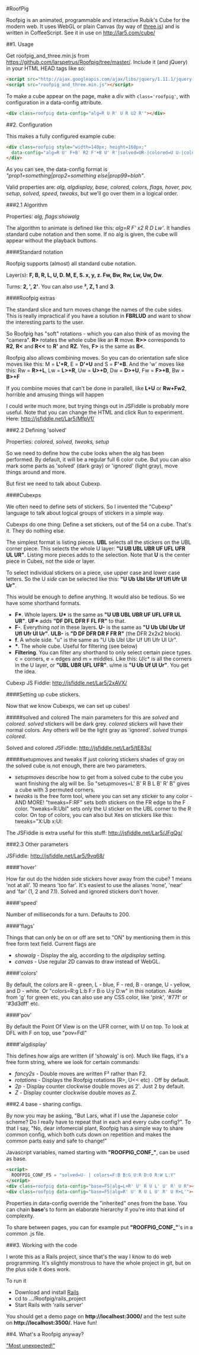 #RoofPig

Roofpig is an animated, programmable and interactive Rubik's Cube for the modern web. It uses WebGL or plain Canvas (by way of [three.js](http://threejs.org/)) and is written in CoffeeScript. See it in use on http://lar5.com/cube/

##1. Usage

Get roofpig_and_three.min.js from https://github.com/larspetrus/Roofpig/tree/master/. Include it (and jQuery) in your HTML HEAD tags like so:

```html
<script src="http://ajax.googleapis.com/ajax/libs/jquery/1.11.1/jquery.min.js"></script>
<script src="roofpig_and_three.min.js"></script>
```

To make a cube appear on the page, make a div with `class='roofpig'`, with configuration in a data-config attribute.

```html
<div class=roofpig data-config="alg=R U R' U R U2 R'"></div>
```

##2. Configuration

This makes a fully configured example cube:

```html
<div class=roofpig style="width=140px; height=160px;"
  data-config="alg=R U' F+B' R2 F'+B U' R'|solved=UR-|colored=U U-|colors=F:b B:g U:r D:o R:w L:y">
</div>
```

As you can see, the data-config format is *"prop1=something|prop2=something else|prop99=blah"*.

Valid properties are: *alg, algdisplay, base, colored, colors, flags, hover, pov, setup, solved, speed, tweaks*, but we'll go over them in a logical order.

###2.1 Algorithm

Properties: *alg, flags:showalg*

The algorithm to animate is defined like this: *alg=R F' x2 R D Lw'*. It handles standard cube notation and then some. If no alg is given, the cube will appear without the playback buttons.

####Standard notation

Roofpig supports (almost) all standard cube notation. 

Layer(s): **F, B, R, L, U, D. M, E, S. x, y, z. Fw, Bw, Rw, Lw, Uw, Dw**.

Turns: **2, ', 2'**. You can also use **², Z, 1** and **3**.


####Roofpig extras

The standard slice and turn moves change the names of the cube sides. This is really impractical if you have a solution in **FBRLUD** and want to show the interesting parts to the user.

So Roofpig has "soft" rotations - which you can also think of as moving the "camera". **R>** rotates the whole cube like an **R** move. **R>>** corresponds to **R2**, **R<** and **R<<** to **R'** and **RZ**. Yes, **F>** is the same as **B<**.

Roofpig also allows combining moves. So you can do orientation safe slice moves like this: M = **L'+R**, E = **D'+U** and S = **F'+B**. And the 'w' moves like this: Rw = **R>+L**, Lw = **L>+R**, Uw = **U>+D**, Dw = **D>+U**, Fw = **F>+B**, Bw = **B>+F**

If you combine moves that can't be done in parallell, like **L+U** or **Rw+Fw2**, horrible and amusing things will happen

I could write much more, but trying things out in JSFiddle is probably more useful. Note that you can change the HTML and click Run to experiment. Here: http://jsfiddle.net/Lar5/MfpVf/

###2.2 Defining 'solved'

Properties: *colored, solved, tweaks, setup*

So we need to define how the cube looks when the alg has been performed. By default, it will be a regular full 6 color cube. But you can also mark some parts as 'solved' (dark gray) or 'ignored' (light gray), move things around and more.

But first we need to talk about Cubexp.

####Cubexps

We often need to define sets of stickers. So I invented the "Cubexp" language to talk about logical groups of stickers in a simple way.

Cubexps do one thing: Define a set stickers, out of the 54 on a cube. That's it. They do nothing else.

The simplest format is listing pieces. **UBL** selects all the stickers on the UBL corner piece. This selects the whole U layer: **"U UB UBL UBR UF UFL UFR UL UR"**. Listing more pieces adds to the selection. Note that **U** is the center piece in Cubex, not the side or layer.

To select individual stickers on a piece, use upper case and lower case letters. So the U *side* can be selected like this: **"U Ub Ubl Ubr Uf Ufl Ufr Ul Ur"**.

This would be enough to define anything. It would also be tedious. So we have some shorthand formats.

- __F*__. Whole layers. __U*__ is the same as **"U UB UBL UBR UF UFL UFR UL UR"**. __UF*__ adds **"DF DFL DFR F FL FR"** to that.
- __F-__. Everything *not* in these layers. **U-** is the same as **"U Ub Ubl Ubr Uf Ufl Ufr Ul Ur"**. **ULB-** is **"D DF DFR DR F FR R"** (the DFR 2x2x2 block).
- __f__. A whole side. "u" is the same as "U Ub Ubl Ubr Uf Ufl Ufr Ul Ur".
- __*__. The whole cube. Useful for filtering (see below)
- __Filtering__. You can filter any shorthand to only select certain piece types. c = corners, e = edges and m = middles. Like this: **U*/c** is all the corners in the U layer, or **"UBL UBR UFL UFR"**. u/me is **"U Ub Uf Ul Ur"**. You get the idea.

Cubexp JS Fiddle: http://jsfiddle.net/Lar5/2xAVX/


####Setting up cube stickers.

Now that we know Cubexps, we can set up cubes!

#####solved and colored
The main parameters for this are *solved* and *colored*. *solved* stickers will be dark grey. *colored* stickers will have their normal colors. Any others will be the light gray as 'ignored'. *solved* trumps *colored*.

Solved and colored JSFiddle: http://jsfiddle.net/Lar5/tE83s/

#####setupmoves and tweaks
If just coloring stickers shades of gray on the solved cube is not enough, there are two parameters.

- *setupmoves* describe how to get from a solved cube to the cube you want finishing the alg will be. So "setupmoves=L' B' R B L B' R' B" gives a cube with 3 permuted corners.
- *tweaks* is the free form tool, where you can set any sticker to any color - AND MORE! "tweaks=F:RF" sets both stickers on the FR edge to the F color. "tweaks=R:Ubl" sets only the U sticker on the UBL corner to the R color. On top of colors, you can also but Xes on stickers like this: tweaks="X:Ub x:Ul:

The JSFiddle is extra useful for this stuff: http://jsfiddle.net/Lar5/JFgQg/

###2.3 Other parameters

JSFiddle: http://jsfiddle.net/Lar5/9vq68/ 

####'hover'

How far out do the hidden side stickers hover away from the cube? 1 means 'not at all'. 10 means 'too far'. It's easiest to use the aliases 'none', 'near' and 'far' (1, 2 and 7.1). Solved and ignored stickers don't hover.

####'speed'

Number of milliseconds for a turn. Defaults to 200.

####'flags'

Things that can only be on or off are set to "ON" by mentioning them in this free form text field. Current flags are 
- *showalg* - Display the alg, according to the *algdisplay* setting.
- *canvas* - Use regular 2D canvas to draw instead of WebGL.

####'colors'

By default, the colors are R - green, L - blue, F - red, B - orange, U - yellow, and D - white. Or "colors=R:g L:b F:r B:o U:y D:w" in this notation. Aside from 'g' for green etc, you can also use any CSS color, like 'pink', '&#35;77f' or '&#35;3d3dff' etc.


####'pov'

By default the Point Of View is on the UFR corner, with U on top. To look at DFL with F on top, use "pov=Fdl"

####'algdisplay'

This defines how algs are written (if 'showalg' is on). Much like flags, it's a free form string, where we look for certain commands:
- *fancy2s* - Double moves are written F² rather than F2.
- *rotations* - Displays the Roofpig rotations (R>, U<< etc) . Off by default.
- *2p* - Display counter clockwise double moves as 2'. Just 2 by default.
- *Z* - Display counter clockwise double moves as Z.


###2.4 base - sharing configs.

By now you may be asking, "But Lars, what if I use the Japanese color scheme? Do I really have to repeat that in each and every cube config?". To that I say, "No, dear infomercial plant, Roofpig has a simple way to share common config, which both cuts down on repetition and makes the common parts easy and safe to change!"

Javascript variables, named starting with **"ROOFPIG_CONF_"**, can be used as base.

```html
<script>
  ROOFPIG_CONF_F5 = "solved=U- | colors=F:B B:G U:R D:O R:W L:Y"
</script>
<div class=roofpig data-config="base=F5|alg=L+R' U' R U L' U' R' U R"></div>
<div class=roofpig data-config="base=F5|alg=R' U' R U L U' R' U R+L'"></div>
```

Properties in data-config override the "inherited" ones from the base. You can chain **base**'s to form an elaborate hierarchy if you're into that kind of complexity.

To share between pages, you can for example put **"ROOFPIG_CONF_"**'s in a common .js file.

###3. Working with the code

I wrote this as a Rails project, since that's the way I know to do web programming. It's slightly monstrous to have the whole project in git, but on the plus side it does work.

To run it
- Download and install [Rails](http://rubyonrails.org/)
- cd to .../Roofpig/rails_project
- Start Rails with 'rails server'

You should get a demo page on **http://localhost:3000/** and the test suite on **http://localhost:3500/**. Have fun!


##4. What's a Roofpig anyway?

["Most unexpected!"](https://www.youtube.com/watch?v=PtO0diaiZEE&t=14m57s)
